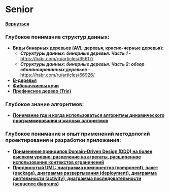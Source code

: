 # Senior

#### [Вернуться](../CS.md)

### Глубокое понимание структур данных:

- **Виды бинарных деревьев (AVL-деревья, красно-черные деревья):**
  - **_Структуры данных: бинарные деревья. Часть 1 -_** https://habr.com/ru/articles/65617/
  - **_Структуры данных: бинарные деревья. Часть 2: обзор сбалансированных деревьев -_** https://habr.com/ru/articles/66926/
- [**B-деревья**](https://habr.com/ru/companies/otus/articles/459216/)
- [**Фибоначчиевы кучи**](https://www.programiz.com/dsa/fibonacci-heap)
- [**Префиксное дерево (Trie)**](https://habr.com/ru/companies/otus/articles/674378/)

### Глубокое знание алгоритмов:

- [**Понимание где и когда использоваться алгоритмы динамического программирования и жадных алгоритмов**](https://ru.algorithmica.org/cs/general-dynamic/)

### Глубокое понимание и опыт применений методологий проектирования и разработки приложения:

- [**Применение принципов Domain-Driven Design (DDD) на более высоком уровне: разделение на агрегаты, расширенное использование контекстов ограничений**](../%D0%A2%D0%B5%D0%BE%D1%80%D0%B8%D1%8F%20%D0%BF%D1%80%D0%BE%D0%B3%D1%80%D0%B0%D0%BC%D0%BC%D0%B8%D1%80%D0%BE%D0%B2%D0%B0%D0%BD%D0%B8%D1%8F%20d8701497ada74c80a716cd359998fe64.md)
- [**Продвинутый UML: диаграмма компонентов (сomponent), пакет (package), диаграмма развертывания (deployment), диаграмма деятельности (activity), диаграмма последовательности (sequence diagrams)**](../%D0%A2%D0%B5%D0%BE%D1%80%D0%B8%D1%8F%20%D0%BF%D1%80%D0%BE%D0%B3%D1%80%D0%B0%D0%BC%D0%BC%D0%B8%D1%80%D0%BE%D0%B2%D0%B0%D0%BD%D0%B8%D1%8F%20d8701497ada74c80a716cd359998fe64.md)
